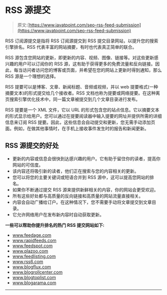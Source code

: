 # RSS 源提交

> 原文:[https://www.javatpoint.com/seo-rss-feed-submission](https://www.javatpoint.com/seo-rss-feed-submission)

RSS 订阅源提交是指将 RSS 订阅源提交到 RSS 提交目录网站，以提升您的搜索引擎排名。RSS 代表丰富的网站摘要，有时也代表真正简单的联合。

RSS 源包含您网站的更新，即更新的内容、视频、图像、链接等。对这些更新感兴趣的用户可以订阅你的 RSS 源，这有助于获得更多的免费流量和反向链接。因此，每当访问者访问您的博客或页面，并希望在您的网站上更新时得到通知，那么 RSS 源是一个理想的选择。

RSS 提要可以是博客、文章、新闻标题、音频或视频，并以 web 提要格式(一种摘要文本)的形式提交给几个接收者。RSS 文档也称为提要或网络提要。在这种离页搜索引擎优化技术中，同一篇文章被提交到几个文章目录进行发布。

RSS 提要是一个 XML 文件，它以 URL 的形式包含您的站点信息。它以摘要文本的形式显示给用户。您可以通过在提要阅读器中输入提要的网址并提供所需的详细信息来订阅 RSS 提要。因此，这些信息会自动提交和更新，您无需手动添加页面。例如，在做其他事情时，在手机上接收事件发生时的报告和新闻更新。

## RSS 源提交的好处

*   更新的内容或信息会很快到达感兴趣的用户。它有助于留住你的读者，提高你网站的可信度。
*   该内容还将吸引新的读者，他们正在搜索与您的内容相关的更新。
*   您可以将您的主要关键词或短语合并到 RSS 源中，这可以提高您网站的排名。
*   如果你不断通过提交 RSS 源来提供新鲜相关的内容，你的网站会更受欢迎。
*   所有这些好处都与高质量的反向链接和高质量的网站流量直接相关。
*   内容会自动广播给订户。在这种情况下，您不需要手动将文章提交到文章目录。
*   它允许网络用户在发布新内容时自动获取更新。

**一些可以帮助你提升排名的热门 RSS 提交网站如下:**

*   www.feedage.com
*   www.rapidfeeds.com
*   www.feedspot.com
*   www.plazoo.com
*   www.feedlisting.com
*   www.rss6.com
*   www.blogflux.com
*   www.blogrollcenter.com
*   www.blogtoplist.com
*   www.blogarama.com

* * *